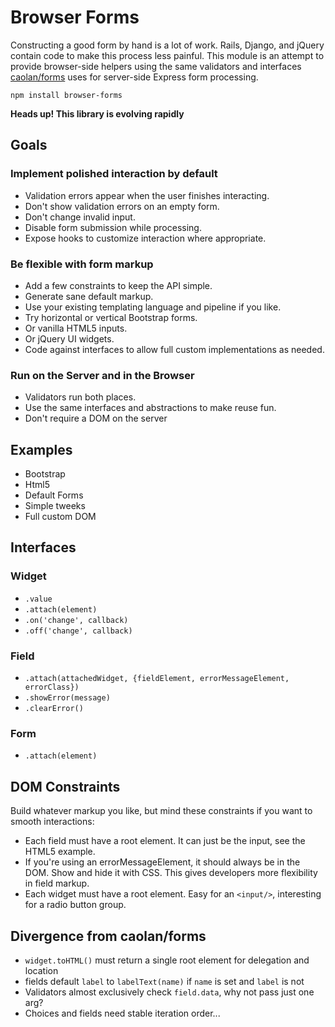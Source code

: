 # Browser Forms

Constructing a good form by hand is a lot of work. 
Rails, Django, and jQuery contain code to make this process less painful.
This module is an attempt to provide browser-side helpers using the same
validators and interfaces [caolan/forms](http://github.com/caolan/forms) uses for
server-side Express form processing.

    npm install browser-forms
    
**Heads up! This library is evolving rapidly**


## Goals

### Implement polished interaction by default
  - Validation errors appear when the user finishes interacting.
  - Don't show validation errors on an empty form.
  - Don't change invalid input.
  - Disable form submission while processing.
  - Expose hooks to customize interaction where appropriate.

### Be flexible with form markup
  - Add a few constraints to keep the API simple.
  - Generate sane default markup.
  - Use your existing templating language and pipeline if you like.
  - Try horizontal or vertical Bootstrap forms.
  - Or vanilla HTML5 inputs.
  - Or jQuery UI widgets.
  - Code against interfaces to allow full custom implementations as needed.

### Run on the Server and in the Browser
  - Validators run both places.
  - Use the same interfaces and abstractions to make reuse fun.
  - Don't require a DOM on the server

## Examples

- Bootstrap
- Html5
- Default Forms
- Simple tweeks
- Full custom DOM

## Interfaces

### Widget
  - `.value`
  - `.attach(element)`
  - `.on('change', callback)`
  - `.off('change', callback)`

### Field
  - `.attach(attachedWidget, {fieldElement, errorMessageElement, errorClass})`
  - `.showError(message)`
  - `.clearError()`

### Form 
 - `.attach(element)`

## DOM Constraints
Build whatever markup you like, but mind these constraints if you want to smooth interactions:

- Each field must have a root element.  It can just be the input, see the HTML5 example.
- If you're using an errorMessageElement, it should always be in the DOM.  Show and hide it with CSS.  This gives developers more flexibility in field markup.
- Each widget must have a root element.  Easy for an `<input/>`, interesting for a radio button group.

## Divergence from caolan/forms
- `widget.toHTML()` must return a single root element for delegation and location
- fields default `label` to `labelText(name)` if `name` is set and `label` is not
- Validators almost exclusively check `field.data`, why not pass just one arg?
- Choices and fields need stable iteration order...

